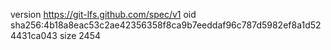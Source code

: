 version https://git-lfs.github.com/spec/v1
oid sha256:4b18a8eac53c2ae42356358f8ca9b7eeddaf96c787d5982ef8a1d524431ca043
size 2454
